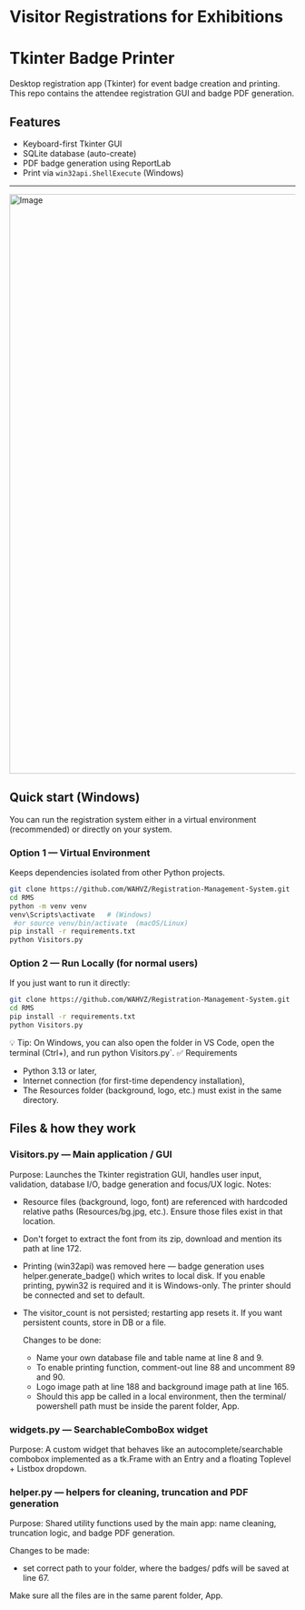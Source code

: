 # Visitor Registrations for Exhibitions

# Tkinter Badge Printer

Desktop registration app (Tkinter) for event badge creation and printing.
This repo contains the attendee registration GUI and badge PDF generation.

## Features
- Keyboard-first Tkinter GUI
- SQLite database (auto-create)
- PDF badge generation using ReportLab
- Print via `win32api.ShellExecute` (Windows)
  
---

<img width="1919" height="1019" alt="Image" src="https://github.com/user-attachments/assets/ad297ad9-a433-4bc5-bd06-8aeb746830dc" />

## Quick start (Windows)

You can run the registration system either in a virtual environment (recommended) or directly on your system.

### Option 1 — Virtual Environment
Keeps dependencies isolated from other Python projects.
```bash
git clone https://github.com/WAHVZ/Registration-Management-System.git
cd RMS
python -m venv venv
venv\Scripts\activate   # (Windows)
 #or source venv/bin/activate  (macOS/Linux)
pip install -r requirements.txt
python Visitors.py
```

### Option 2 — Run Locally (for normal users)
If you just want to run it directly:
```bash
git clone https://github.com/WAHVZ/Registration-Management-System.git
cd RMS
pip install -r requirements.txt
python Visitors.py
```

💡 Tip: On Windows, you can also open the folder in VS Code, open the terminal (Ctrl+), and run python Visitors.py`.
✅ Requirements
- Python 3.13 or later,
- Internet connection (for first-time dependency installation),
- The Resources folder (background, logo, etc.) must exist in the same directory.

## Files & how they work
### Visitors.py — Main application / GUI
  Purpose: Launches the Tkinter registration GUI, handles user input, validation, database I/O, badge generation and focus/UX logic.
    Notes:
  - Resource files (background, logo, font) are referenced with hardcoded relative paths (Resources/bg.jpg, etc.). Ensure those files exist in that location.
  - Don't forget to extract the font from its zip, download and mention its path at line 172.
  - Printing (win32api) was removed here — badge generation uses helper.generate_badge() which writes to local disk. If you enable printing, pywin32 is required and it is Windows-only. The printer should be connected and set to default.
  - The visitor_count is not persisted; restarting app resets it. If you want persistent counts, store in DB or a file.

    Changes to be done:
    - Name your own database file and table name at line 8 and 9.
    - To enable printing function, comment-out line 88 and uncomment 89 and 90.
    - Logo image path at line 188 and background image path at line 165.
    - Should this app be called in a local environment, then the terminal/ powershell path must be inside the parent folder, App.

### widgets.py — SearchableComboBox widget
  Purpose: A custom widget that behaves like an autocomplete/searchable combobox implemented as a tk.Frame with an Entry and a floating Toplevel + Listbox dropdown.

### helper.py — helpers for cleaning, truncation and PDF generation
  Purpose: Shared utility functions used by the main app: name cleaning, truncation logic, and badge PDF generation.

   Changes to be made:
   - set correct path to your folder, where the badges/ pdfs will be saved at line 67.



 Make sure all the files are in the same parent folder, App.
